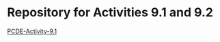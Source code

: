 # Repository for Activities 9.1 and 9.2

[PCDE-Activity-9.1](https://github.com/thereallisabui/PCDE-Activity-9.1)

